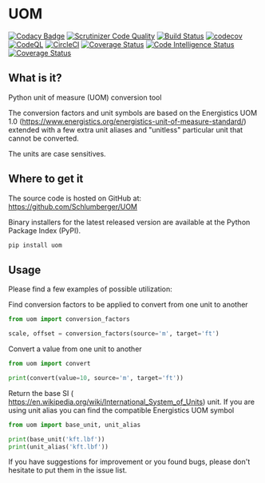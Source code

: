 # UOM

[![Codacy Badge](https://app.codacy.com/project/badge/Grade/f2c1140afacf439c8fec00194acdc7db)](https://www.codacy.com/gh/Schlumberger/UOM/dashboard?utm_source=github.com&amp;utm_medium=referral&amp;utm_content=Schlumberger/UOM&amp;utm_campaign=Badge_Grade)
[![Scrutinizer Code Quality](https://scrutinizer-ci.com/g/Schlumberger/UOM/badges/quality-score.png?b=master)](https://scrutinizer-ci.com/g/Schlumberger/UOM/?branch=master)
[![Build Status](https://travis-ci.com/Schlumberger/UOM.svg?token=qgnSxUFcykzzPyjostSM&branch=master)](https://travis-ci.com/Schlumberger/UOM)
[![codecov](https://codecov.io/gh/Schlumberger/UOM/branch/master/graph/badge.svg?token=mUH2Yzsxmd)](https://codecov.io/gh/Schlumberger/UOM)
[![CodeQL](https://github.com/Schlumberger/UOM/actions/workflows/codeql-analysis.yml/badge.svg)](https://github.com/Schlumberger/UOM/actions/workflows/codeql-analysis.yml)
[![CircleCI](https://circleci.com/gh/Schlumberger/UOM/tree/master.svg?style=svg)](https://circleci.com/gh/Schlumberger/UOM/tree/master)
[![Coverage Status](https://coveralls.io/repos/github/Schlumberger/UOM/badge.svg?branch=master)](https://coveralls.io/github/Schlumberger/UOM?branch=master)
[![Code Intelligence Status](https://scrutinizer-ci.com/g/Schlumberger/UOM/badges/code-intelligence.svg?b=master)](https://scrutinizer-ci.com/code-intelligence)
[![Coverage Status](https://coveralls.io/repos/github/Schlumberger/UOM/badge.svg?branch=master)](https://coveralls.io/github/Schlumberger/UOM?branch=master)
<!--
## Build package

```sh
pip3 install wheel
python3 setup.py bdist_wheel
``` -->

## What is it?

Python unit of measure (UOM) conversion tool

The conversion factors and unit symbols are based on the Energistics UOM
1.0
(<https://www.energistics.org/energistics-unit-of-measure-standard/>)
extended with a
few extra unit aliases and \"unitless\" particular unit that cannot be converted.

The units are case sensitives.

## Where to get it

The source code is hosted on GitHub at: <https://github.com/Schlumberger/UOM>

Binary installers for the latest released version are available at the Python
Package Index (PyPI).

```sh
pip install uom
```

## Usage

Please find a few examples of possible utilization:

Find conversion factors to be applied to convert from one unit to another

```Python
from uom import conversion_factors

scale, offset = conversion_factors(source='m', target='ft')
```

Convert a value from one unit to another

```Python
from uom import convert

print(convert(value=10, source='m', target='ft'))
```

Return the base SI (
<https://en.wikipedia.org/wiki/International_System_of_Units>) unit.
If you are using unit alias you can find the compatible Energistics UOM symbol

```Python
from uom import base_unit, unit_alias

print(base_unit('kft.lbf'))
print(unit_alias('kft.lbf'))
```

If you have suggestions for improvement or you found bugs,
please don't hesitate to put them in the issue list.
